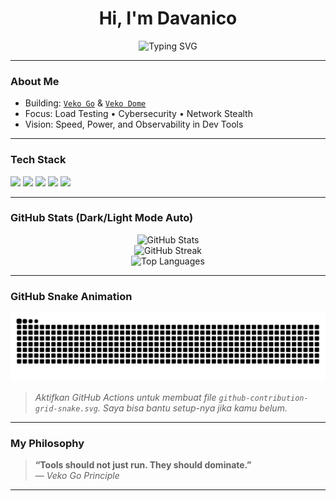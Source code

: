 <h1 align="center"> Hi, I'm Davanico</h1>
<p align="center">
  <img src="https://readme-typing-svg.herokuapp.com?font=Fira+Code&weight=600&size=24&pause=1000&center=true&vCenter=true&color=FACC15&width=435&lines=Cybersecurity+and+Tool+Builder;Developer+of+Veko+Go+and+Dome;Load+Testing+and+Anonymity+Researcher" alt="Typing SVG" />
</p>

---

###  About Me

-  Building: [`Veko Go`](https://github.com/davanico1122/veko-go) & [`Veko Dome`](https://github.com/davanico1122/veko-dome)
-  Focus: Load Testing • Cybersecurity • Network Stealth
-  Vision: Speed, Power, and Observability in Dev Tools

---

###  Tech Stack

<p align="left">
  <img src="https://img.shields.io/badge/Golang-00ADD8?style=for-the-badge&logo=go&logoColor=white" />
  <img src="https://img.shields.io/badge/Python-3776AB?style=for-the-badge&logo=python&logoColor=white" />
  <img src="https://img.shields.io/badge/Node.js-339933?style=for-the-badge&logo=node.js&logoColor=white" />
  <img src="https://img.shields.io/badge/Linux-FCC624?style=for-the-badge&logo=linux&logoColor=black" />
  <img src="https://img.shields.io/badge/GitHub-181717?style=for-the-badge&logo=github&logoColor=white" />
</p>

---

###  GitHub Stats (Dark/Light Mode Auto)

<p align="center">
  <!-- GitHub Stats -->
  <picture>
    <source
      srcset="https://github-readme-stats.vercel.app/api?username=davanico1122&show_icons=true&theme=radical&hide_border=true"
      media="(prefers-color-scheme: dark)"
    />
    <img
      src="https://github-readme-stats.vercel.app/api?username=davanico1122&show_icons=true&theme=default&hide_border=true"
      alt="GitHub Stats"
    />
  </picture>

  <!-- GitHub Streak -->
  <br/>
  <picture>
    <source
      srcset="https://github-readme-streak-stats.herokuapp.com?user=davanico1122&theme=radical&hide_border=true"
      media="(prefers-color-scheme: dark)"
    />
    <img
      src="https://github-readme-streak-stats.herokuapp.com?user=davanico1122&theme=default&hide_border=true"
      alt="GitHub Streak"
    />
  </picture>

  <!-- Top Languages -->
  <br/>
  <picture>
    <source
      srcset="https://github-readme-stats.vercel.app/api/top-langs/?username=davanico1122&layout=compact&theme=radical&hide_border=true"
      media="(prefers-color-scheme: dark)"
    />
    <img
      src="https://github-readme-stats.vercel.app/api/top-langs/?username=davanico1122&layout=compact&theme=default&hide_border=true"
      alt="Top Languages"
    />
  </picture>
</p>

---

###  GitHub Snake Animation

<p align="center">
  <img src="https://raw.githubusercontent.com/davanico1122/davanico1122/output/github-contribution-grid-snake.svg" />
</p>

>  *Aktifkan GitHub Actions untuk membuat file `github-contribution-grid-snake.svg`. Saya bisa bantu setup-nya jika kamu belum.*

---

###  My Philosophy

> **“Tools should not just run. They should dominate.”**  
> — *Veko Go Principle*

---

